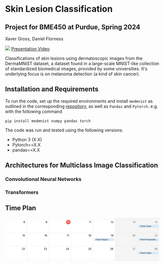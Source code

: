 # Skin Lesion Classification
## Project for BME450 at Purdue, Spring 2024
Xaver Gross, Daniel Florness


[![](https://colab.research.google.com/assets/colab-badge.svg)](https://colab.research.google.com/drive/15_w0VSNHTs70Wzu87iyhlGC6mOaz3q-x#scrollTo=FVuJTP98-OUX) [Presentation Video]()

Classifications of skin lesions using dermatoscopic images from the DermaMNIST dataset, a dataset found in a large-scale MNIST-like collection of standardized biomedical images, provided by some universities. It's underlying focus is on melanoma detection (a kind of skin cancer).

## Installation and Requirements

To run the code, set up the required environments and install `medmnist` as outlined in the corresponding [repository](https://github.com/MedMNIST/MedMNIST), as well as `Pandas` and `Pytorch`. e.g. with the following command
```
pip install medmnist numpy pandas torch
```
The code was run and tested using the following versions:
- Python 3 (X.X)
- Pytorch==X.X
- pandas==X.X


## Architectures for Multiclass Image Classification
### Convolutional Neural Networks
### Transformers

## Time Plan
![Plan](plan.png)



